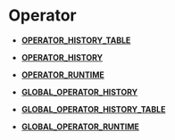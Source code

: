 # Operator<a name="EN-US_TOPIC_0245374838"></a>

-   **[OPERATOR\_HISTORY\_TABLE](operator_history_table.md)**  

-   **[OPERATOR\_HISTORY](operator_history.md)**  

-   **[OPERATOR\_RUNTIME](operator_runtime.md)**  

-   **[GLOBAL\_OPERATOR\_HISTORY](global_operator_history.md)**  

-   **[GLOBAL\_OPERATOR\_HISTORY\_TABLE](global_operator_history_table.md)**  

-   **[GLOBAL\_OPERATOR\_RUNTIME](global_operator_runtime.md)**  


